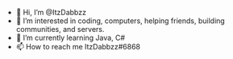 - 👋 Hi, I’m @ItzDabbzz
- 👀 I’m interested in coding, computers, helping friends, building communities, and servers.
- 🌱 I’m currently learning Java, C#
- 📫 How to reach me ItzDabbzz#6868

